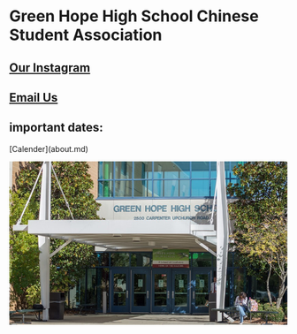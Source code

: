 <h1>Green Hope High School Chinese Student Association</h1>


<h2><a href="https://www.instagram.com/ghhscsa/">Our Instagram</a></h2>

<h2><a href="mailto:ghhscsa@gmail.com">Email Us</a></h2>

<h2>important dates: </a></h2> [Calender](about.md)
  
![Green Hope](https://github.com/erik304501/GHHS-CSA/blob/main/green-hope-entrance_4.jpg?raw=true) 
